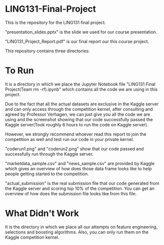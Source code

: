 # LING131-Final-Project

This is the repository for the LING131 final project.

"presentation_slides.pptx" is the slide we used for our course presentation.

"LING131\_Project\_Report.pdf" is our final report our this course project.

This repository contains three directories:

# To Run 

It is a directory in which we place the Jupyter Notebook file "LING131 Final Project(Team rm -rf).ipynb" which contains all the code we are using in this project.

Due to the fact that all the actual datasets are exclusive in the Kaggle server and can only access through the competition kernel, after consulting and agreed by Professor Verhagen, we can just give you all the code we are using and the screenshot showing that our code successfully passed the Kaggle server(Took roughly 6 hours to run the code on Kaggle server).

However, we strongly recommend whoever read this report to join the competition as well and test run our code in your private kernel.

"coderun1.png" and "coderun2.png" show that our code passed and successfully run through the Kaggle server.

"marketdata_sample.csv" and "news_sample.csv" are provided by Kaggle which gives an overview of how does those data frame looks like to help people getting started to the competition.

"actual_submission" is the real submission file that our code generated from the Kaggle server and scoring top 10% of the competition. You can get an overview of how does the submission file looks like from this file.

# What Didn't Work

It is the directory in which we place all our attempts on feature engineering, selections and boosting algorithms. Also, you can only run them on the Kaggle competition kernel.



